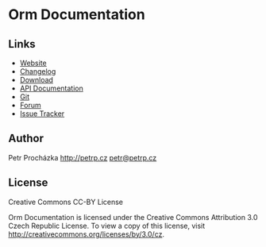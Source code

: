 
Orm Documentation
=================



Links
-----
* [Website](http://orm.petrprochazka.com)
* [Changelog](http://orm.petrprochazka.com/forum/forum/1/changelog)
* [Download](http://orm.petrprochazka.com/download)
* [API Documentation](http://orm.petrprochazka.com/api)
* [Git](https://github.com/PetrP/Orm)
* [Forum](http://orm.petrprochazka.com/forum)
* [Issue Tracker](https://github.com/PetrP/Orm/issues)




Author
------
Petr Procházka
http://petrp.cz petr@petrp.cz




License
-------
Creative Commons CC-BY License

Orm Documentation is licensed under the Creative Commons Attribution 3.0 Czech Republic License.
To view a copy of this license, visit http://creativecommons.org/licenses/by/3.0/cz.

